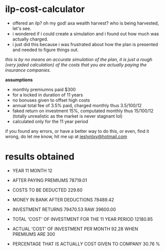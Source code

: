 # ilp-cost-calculator
- offered an ilp? oh my god! axa wealth harvest? who is being harvested, let's see.
- i wondered if i could create a simulation and i found out how much was actually charged.
- i just did this because i was frustrated about how the plan is presented and needed to figure things out.

_this is by no means an accurate simulation of the plan, it is just a rough (very jaded calculation) of the costs that you are actually paying the insurance companies._


**assumptions**
- monthly premiumns paid $300
- for a locked in duration of 11 years
- no bonuses given to offset high costs
- annual total fee of 3.5% paid, charged monthly thus 3.5/100/12
- faked return on investment 15%, computated monthly thus 15/100/12 (totally unrealistic as the market is never stagnant lol)
- calculated only for the 11 year period


if you found any errors, or have a better way to do this, or even, find it wrong, do let me know, hit me up at jeslynlxy@hotmail.com


# results obtained
- YEAR 11 MONTH 12
- AFTER PAYING PREMIUMS 78719.01
- COSTS TO BE DEDUCTED 229.60
- MONEY IN BANK AFTER DEDUCTIONS 78489.42
- INVESTMENT RETURNS 79470.53 RAW 39600.00


- TOTAL 'COST' OF INVESTMENT FOR THE 11 YEAR PERIOD 12180.85
- ACTUAL 'COST' OF INVESTMENT PER MONTH 92.28 WHEN PREMIUMS ARE 300
- PERCENTAGE THAT IS ACTUALLY COST GIVEN TO COMPANY 30.76 %
